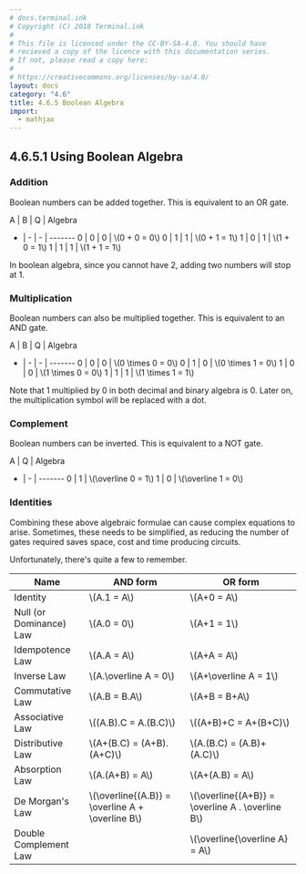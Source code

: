 ```yaml
---
# docs.terminal.ink
# Copyright (C) 2018 Terminal.ink
#
# This file is licenced under the CC-BY-SA-4.0. You should have
# recieved a copy of the licence with this documentation series.
# If not, please read a copy here:
#
# https://creativecommons.org/licenses/by-sa/4.0/
layout: docs
category: "4.6"
title: 4.6.5 Boolean Algebra
import:
  - mathjax
---
```


## 4.6.5.1 Using Boolean Algebra

### Addition
Boolean numbers can be added together.
This is equivalent to an OR gate.

A | B | Q | Algebra
- | - | - | -------
0 | 0 | 0 | \\(0 + 0 = 0\\)
0 | 1 | 1 | \\(0 + 1 = 1\\)
1 | 0 | 1 | \\(1 + 0 = 1\\)
1 | 1 | 1 | \\(1 + 1 = 1\\)

In boolean algebra, since you cannot have 2, adding two numbers will stop at 1.

### Multiplication
Boolean numbers can also be multiplied together.
This is equivalent to an AND gate.

A | B | Q | Algebra
- | - | - | -------
0 | 0 | 0 | \\(0 \\times 0 = 0\\)
0 | 1 | 0 | \\(0 \\times 1 = 0\\)
1 | 0 | 0 | \\(1 \\times 0 = 0\\)
1 | 1 | 1 | \\(1 \\times 1 = 1\\)

Note that 1 multiplied by 0 in both decimal and binary algebra is 0.
Later on, the multiplication symbol will be replaced with a dot.

### Complement
Boolean numbers can be inverted.
This is equivalent to a NOT gate.

A | Q | Algebra
- | - | -------
0 | 1 | \\(\\overline 0 = 1\\)
1 | 0 | \\(\\overline 1 = 0\\)

### Identities
Combining these above algebraic formulae can cause complex equations to arise.
Sometimes, these needs to be simplified, as reducing the number of gates required saves space, cost and time producing circuits.

Unfortunately, there's quite a few to remember.

Name                    | AND form                                              | OR form
----------------------- | ----------------------------------------------------- | -----------------------------------------------------
Identity                | \\(A.1 = A\\)                                         | \\(A+0 = A\\)
Null (or Dominance) Law | \\(A.0 = 0\\)                                         | \\(A+1 = 1\\)
Idempotence Law         | \\(A.A = A\\)                                         | \\(A+A = A\\)
Inverse Law             | \\(A.\\overline A = 0\\)                              | \\(A+\\overline A = 1\\)
Commutative Law         | \\(A.B = B.A\\)                                       | \\(A+B = B+A\\)
Associative Law         | \\((A.B).C = A.(B.C)\\)                               | \\((A+B)+C = A+(B+C)\\)
Distributive Law        | \\(A+(B.C) = (A+B).(A+C)\\)                           | \\(A.(B.C) = (A.B)+(A.C)\\)
Absorption Law          | \\(A.(A+B) = A\\)                                     | \\(A+(A.B) = A\\)
De Morgan's Law         | \\(\\overline{(A.B)} = \\overline A + \\overline B\\) | \\(\\overline{(A+B)} = \\overline A . \\overline B\\)
Double Complement Law   |                                                       | \\(\\overline{\\overline A} = A\\)
